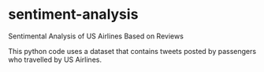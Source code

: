 # sentiment-analysis
Sentimental Analysis of US Airlines Based on Reviews

This python code uses a dataset that contains tweets posted by passengers who travelled by US Airlines. 
